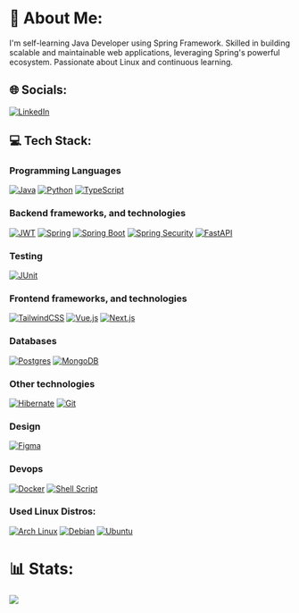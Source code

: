 # 👤 About Me:
I'm self-learning Java Developer using Spring Framework. Skilled in building scalable and maintainable web applications, leveraging Spring's powerful ecosystem. Passionate about Linux and continuous learning.

## 🌐 Socials:
[![LinkedIn](https://img.shields.io/badge/LinkedIn-%230077B5.svg?logo=linkedin&logoColor=white)](https://linkedin.com/in/widua)
## 💻 Tech Stack:
### Programming Languages
[![Java](https://img.shields.io/badge/java-%23ED8B00.svg?style=for-the-badge&logo=java&logoColor=white)](https://docs.oracle.com/en/java/javase/17/docs/api/index.html)
[![Python](https://img.shields.io/badge/python-3670A0?style=for-the-badge&logo=python&logoColor=ffdd54)](https://docs.python.org/3/)
[![TypeScript](https://img.shields.io/badge/typescript-%23007ACC.svg?style=for-the-badge&logo=typescript&logoColor=white)](https://www.typescriptlang.org/docs/)
### Backend frameworks, and technologies
[![JWT](https://img.shields.io/badge/JWT-black?style=for-the-badge&logo=JSON%20web%20tokens)](https://jwt.io/introduction)
[![Spring](https://img.shields.io/badge/spring-%236DB33F.svg?style=for-the-badge&logo=spring&logoColor=white)](https://spring.io/)
[![Spring Boot](https://img.shields.io/badge/Spring%20Boot-6DB33F.svg?style=for-the-badge&logo=Spring-Boot&logoColor=white)](https://start.spring.io/)
[![Spring Security](https://img.shields.io/badge/Spring%20Security-6DB33F.svg?style=for-the-badge&logo=Spring-Security&logoColor=white)](https://spring.io/projects/spring-security)
[![FastAPI](https://img.shields.io/badge/FastAPI-005571?style=for-the-badge&logo=fastapi)](https://fastapi.tiangolo.com/)
### Testing
[![JUnit](https://img.shields.io/badge/JUnit5-25A162.svg?style=for-the-badge&logo=JUnit5&logoColor=white)](https://junit.org/junit5/docs/current/user-guide/)
### Frontend frameworks, and technologies
[![TailwindCSS](https://img.shields.io/badge/tailwindcss-%2338B2AC.svg?style=for-the-badge&logo=tailwind-css&logoColor=white)](https://tailwindcss.com/docs/installation)
[![Vue.js](https://img.shields.io/badge/vuejs-%2335495e.svg?style=for-the-badge&logo=vuedotjs&logoColor=%234FC08D)](https://vuejs.org/guide/introduction.html)
[![Next.js](https://img.shields.io/badge/next.js-000000?style=for-the-badge&logo=nextdotjs&logoColor=white)](https://nextjs.org/docs)
### Databases
[![Postgres](https://img.shields.io/badge/postgres-%23316192.svg?style=for-the-badge&logo=postgresql&logoColor=white)](https://www.postgresql.org/docs/)
[![MongoDB](https://img.shields.io/badge/MongoDB-%234ea94b.svg?style=for-the-badge&logo=mongodb&logoColor=white)](https://www.mongodb.com/docs/)
### Other technologies
[![Hibernate](https://img.shields.io/badge/Hibernate-59666C?style=for-the-badge&logo=Hibernate&logoColor=white)](https://hibernate.org/)
[![Git](https://img.shields.io/badge/GIT-E44C30?style=for-the-badge&logo=git&logoColor=white)](https://git-scm.com/)
### Design
[![Figma](https://img.shields.io/badge/figma-%23F24E1E.svg?style=for-the-badge&logo=figma&logoColor=white)](https://www.figma.com)
### Devops
[![Docker](https://img.shields.io/badge/docker-%230db7ed.svg?style=for-the-badge&logo=docker&logoColor=white)](https://docs.docker.com/)
[![Shell Script](https://img.shields.io/badge/shell_script-%23121011.svg?style=for-the-badge&logo=gnu-bash&logoColor=white)](https://www.gnu.org/software/bash/manual/bash.html)
### Used Linux Distros:
[![Arch Linux](https://img.shields.io/badge/Arch_Linux-1793D1?style=for-the-badge&logo=arch-linux&logoColor=white)](https://wiki.archlinux.org/)
[![Debian](https://img.shields.io/badge/Debian-A81D33?style=for-the-badge&logo=debian&logoColor=white)](https://www.debian.org/doc/)
[![Ubuntu](https://img.shields.io/badge/Ubuntu-E95420?style=for-the-badge&logo=ubuntu&logoColor=white)](https://ubuntu.com/server/docs)

# 📊 Stats:
![](https://github-readme-stats.vercel.app/api/top-langs/?username=Widua&theme=dark&hide_border=false&include_all_commits=true&count_private=true&layout=compact)
